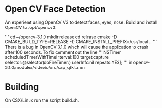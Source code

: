 # Open CV Face Detection

An experiemt using OpenCV V3 to detect faces, eyes, nose.
Build and install OpenCV to /opt/opencv3:

'''
cd ~/opencv-3.1.0
mkdir release
cd release
cmake -D CMAKE_BUILD_TYPE=RELEASE -D CMAKE_INSTALL_PREFIX=/usr/local ..
'''
There is a bug in OpenCV 3.1.0 which will cause the application to crash after 100 seconds. To fix comment out the line
'''
NSTimer scheduledTimerWithTimeInterval:100 target:capture selector:@selector(doFireTimer:) userInfo:nil repeats:YES];
'''
in opencv-3.1.0/modules/videoio/src/cap_qtkit.mm

Building
========
On OSX/Linux run the script build.sh.
